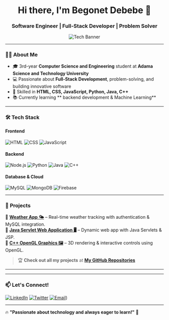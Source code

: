 <!-- Profile Header -->
<h1 align="center">Hi there, I'm Begonet Debebe 👋</h1>
<h3 align="center">Software Engineer | Full-Stack Developer | Problem Solver</h3>

<!-- Profile Banner -->
<p align="center">
  <img src="https://source.unsplash.com/1200x400/?technology,coding" alt="Tech Banner">
</p>

---

### 👨‍💻 **About Me**
- 🎓 3rd-year **Computer Science and Engineering** student at **Adama Science and Technology University**  
- 💻 Passionate about **Full-Stack Development**, problem-solving, and building innovative software  
- 🚀 Skilled in **HTML, CSS, JavaScript, Python, Java, C++**  
- 📚 Currently learning ** backend development & Machine Learning**  

---

### 🛠 **Tech Stack**
#### **Frontend**
![HTML](https://img.shields.io/badge/HTML5-E34F26?style=for-the-badge&logo=html5&logoColor=white)
![CSS](https://img.shields.io/badge/CSS3-1572B6?style=for-the-badge&logo=css3&logoColor=white)
![JavaScript](https://img.shields.io/badge/JavaScript-F7DF1E?style=for-the-badge&logo=javascript&logoColor=black)

#### **Backend**
![Node.js](https://img.shields.io/badge/Node.js-339933?style=for-the-badge&logo=nodedotjs&logoColor=white)
![Python](https://img.shields.io/badge/Python-3776AB?style=for-the-badge&logo=python&logoColor=white)
![Java](https://img.shields.io/badge/Java-007396?style=for-the-badge&logo=java&logoColor=white)
![C++](https://img.shields.io/badge/C%2B%2B-00599C?style=for-the-badge&logo=c%2B%2B&logoColor=white)

#### **Database & Cloud**
![MySQL](https://img.shields.io/badge/MySQL-4479A1?style=for-the-badge&logo=mysql&logoColor=white)
![MongoDB](https://img.shields.io/badge/MongoDB-4EA94B?style=for-the-badge&logo=mongodb&logoColor=white)
![Firebase](https://img.shields.io/badge/Firebase-FFCA28?style=for-the-badge&logo=firebase&logoColor=black)

---

### 🚀 **Projects**
🔹 **[Weather App 🌤](https://github.com/your-username/weather-app)** – Real-time weather tracking with authentication & MySQL integration.  
🔹 **[Java Servlet Web Application 🖥](https://github.com/your-username/java-servlet-app)** – Dynamic web app with Java Servlets & JSP.  
🔹 **[C++ OpenGL Graphics 🖼](https://github.com/bego-net/Computer-Graphics/tree/main/Computer%20Graphics)** – 3D rendering & interactive controls using OpenGL.  

> 🏆 **Check out all my projects** at **[My GitHub Repositories](https://github.com/your-username?tab=repositories)**

---



---

### 📫 **Let's Connect!**
[![LinkedIn](https://img.shields.io/badge/LinkedIn-0077B5?style=for-the-badge&logo=linkedin&logoColor=white)](https://www.linkedin.com/in/begonet-debebe-798220303/)
[![Twitter](https://img.shields.io/badge/Twitter-1DA1F2?style=for-the-badge&logo=twitter&logoColor=white)](https://twitter.com/BegonetDebebe)
[![Email](https://img.shields.io/badge/Email-D14836?style=for-the-badge&logo=gmail&logoColor=white)](mailto:begonetdebebe@gmail.com))

---

🔥 **"Passionate about technology and always eager to learn!"** 🚀

